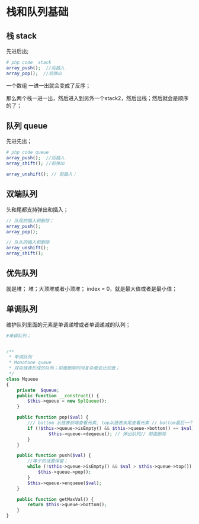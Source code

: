 # 栈和队列基础





## 栈  stack

先进后出;

````php
# php code  stack
array_push();  //后插入
array_pop();  //后弹出
````

一个数组 一进一出就会变成了反序；

那么两个栈一进一出，然后进入到另外一个stack2，然后出栈；然后就会是顺序的了；



## 队列  queue

先进先出；

``````php
# php code queue
array_push();  //后插入
array_shift(); //前弹出

array_unshift(); // 前插入；
``````



## 双端队列

头和尾都支持弹出和插入；

````php
// 队尾的插入和删除；
array_push();
array_pop();

// 队头的插入和删除
array_unshift();
array_shift();

````





## 优先队列

就是堆； 堆；大顶堆或者小顶堆；  index = 0，就是最大值或者是最小值；







## 单调队列

维护队列里面的元素是单调递增或者单调递减的队列；



```php 
#单调队列；


/**
 * 单调队列
 * Monotone queue
 * 双向链表形成的队列；前面删除时间复杂度会比较低；
 */
class Mqueue
{
    private  $queue;
    public function __construct() {
        $this->queue = new SplQueue();
    }

    public function pop($val) {
        /// bottom 从链表前端查看元素, top从链表末尾查看元素 // bottom最后一个元素；  top 第一个元素；队列；
        if (!$this->queue->isEmpty() && $this->queue->bottom() == $val) {
                $this->queue->dequeue(); // 弹出队列// 前面删除
        }
    }

    public function push($val) {
        //等于的话要保留；
        while (!$this->queue->isEmpty() && $val > $this->queue->top()) {
            $this->queue->pop();
        }
        $this->queue->enqueue($val);
    }

    public function getMaxVal() {
        return $this->queue->bottom();
    }
}
```

